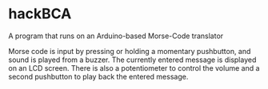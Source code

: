 # hackBCA

A program that runs on an Arduino-based Morse-Code translator

Morse code is input by pressing or holding a momentary pushbutton, and sound is played from a buzzer.
The currently entered message is displayed on an LCD screen.
There is also a potentiometer to control the volume and a second pushbutton to play back the entered message.
